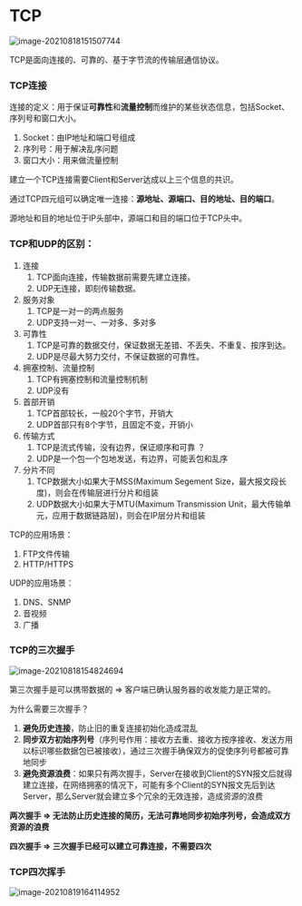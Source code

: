 # TCP

![image-20210818151507744](C:\Users\Seraph\AppData\Roaming\Typora\typora-user-images\image-20210818151507744.png)

TCP是面向连接的、可靠的、基于字节流的传输层通信协议。



### TCP连接

连接的定义：用于保证**可靠性**和**流量控制**而维护的某些状态信息，包括Socket、序列号和窗口大小。

1. Socket：由IP地址和端口号组成
2. 序列号：用于解决乱序问题
3. 窗口大小：用来做流量控制

建立一个TCP连接需要Client和Server达成以上三个信息的共识。

通过TCP四元组可以确定唯一连接：**源地址、源端口、目的地址、目的端口**。

源地址和目的地址位于IP头部中，源端口和目的端口位于TCP头中。



### TCP和UDP的区别：

1. 连接
   1. TCP面向连接，传输数据前需要先建立连接。
   2. UDP无连接，即刻传输数据。
2. 服务对象
   1. TCP是一对一的两点服务
   2. UDP支持一对一、一对多、多对多
3. 可靠性
   1. TCP是可靠的数据交付，保证数据无差错、不丢失、不重复、按序到达。
   2. UDP是尽最大努力交付，不保证数据的可靠性。
4. 拥塞控制、流量控制
   1. TCP有拥塞控制和流量控制机制
   2. UDP没有
5. 首部开销
   1. TCP首部较长，一般20个字节，开销大
   2. UDP首部只有8个字节，且固定不变，开销小
6. 传输方式
   1. TCP是流式传输，没有边界，保证顺序和可靠 ？
   2. UDP是一个包一个包地发送，有边界，可能丢包和乱序
7. 分片不同
   1. TCP数据大小如果大于MSS(Maximum Segement Size，最大报文段长度)，则会在传输层进行分片和组装
   2. UDP数据大小如果大于MTU(Maximum Transmission Unit，最大传输单元，应用于数据链路层)，则会在IP层分片和组装



TCP的应用场景：

1. FTP文件传输
2. HTTP/HTTPS

UDP的应用场景：

1. DNS、SNMP
2. 音视频
3. 广播



### TCP的三次握手

![image-20210818154824694](C:\Users\Seraph\AppData\Roaming\Typora\typora-user-images\image-20210818154824694.png)



第三次握手是可以携带数据的 => 客户端已确认服务器的收发能力是正常的。



为什么需要三次握手？

1. **避免历史连接**，防止旧的重复连接初始化造成混乱
2. **同步双方初始序列号**（序列号作用：接收方去重、接收方按序接收、发送方用以标识哪些数据包已被接收），通过三次握手确保双方的促使序列号都被可靠地同步
3. **避免资源浪费**：如果只有两次握手，Server在接收到Client的SYN报文后就得建立连接，在网络拥塞的情况下，可能有多个Client的SYN报文先后到达Server，那么Server就会建立多个冗余的无效连接，造成资源的浪费

**两次握手 => 无法防止历史连接的简历，无法可靠地同步初始序列号，会造成双方资源的浪费**

**四次握手 => 三次握手已经可以建立可靠连接，不需要四次**



### TCP四次挥手

![image-20210819164114952](C:\Users\Seraph\AppData\Roaming\Typora\typora-user-images\image-20210819164114952.png)

